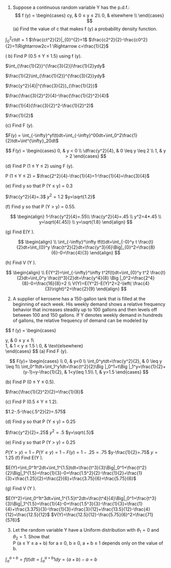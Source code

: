 1. Suppose a continuous random variable Y has the p.d.f.:  
$$
f (y) =  
\begin{cases}
cy, &  0 ≤ y ≤ 2\\  
0,  & elsewhere \\
\end{cases}
$$
(a) Find the value of c that makes f (y) a probability density function.  

$\int_0^2ctdt=1$
$\frac{ct^2}{2}|_{0}^{2}=1$
$\frac{c2^2}{2}-\frac{c0^2}{2}=1\Rightarrow2c=1 \Rightarrow c=\frac{1}{2}$

( b) Find P (0.5 ≤ Y ≤ 1.5) using f (y).

$\int_{\frac{1}{2}}^{\frac{3}{2}}\frac{1}{2}ydy$

$\frac{1}{2}\int_{\frac{1}{2}}^{\frac{3}{2}}ydy$

$\frac{y^2}{4}|^{\frac{3}{2}}_{\frac{1}{2}}$ 

$\frac{\frac{3}{2}^2}{4}-\frac{\frac{1}{2}^2}{4}$

$\frac{1}{4}(\frac{3}{2}^2-\frac{1}{2}^2)$

$\frac{1}{2}$

(c) Find F (y).  

$F(y) = \int_{-\infty}^yf(t)dt=\int_{-\infty}^00dt+\int_0^2\frac{1}{2}tdt+\int^{\infty}_20dt$

$$
F(y) = 
\begin{cases} 
0, & y < 0 \\
\dfrac{y^2}{4}, &  0 \leq y \leq 2 \\
1, & y > 2
\end{cases}
$$

(d) Find P (1 ≤ Y ≤ 2) using F (y).  

P (1 ≤ Y ≤ 2) = $\frac{2^2}{4}-\frac{1}{4}=1-\frac{1}{4}=\frac{3}{4}$

(e) Find y so that P (Y ≤ y) = 0.3  

$\frac{y^2}{4}=.3$
$y^2=1.2$
$y=\sqrt{1.2}$

(f) Find y so that P (Y > y) = 0.55.  

$$
\begin{align}
1-\frac{y^2}{4}=.55\\ 
\frac{y^2}{4}=.45 \\
y^2=4*.45 \\
y=\sqrt{4(.45)} \\
y=\sqrt{1.8}
\end{align}
$$

(g) Find E(Y ).  

$$
\begin{align} \\
\int_{-\infty}^\infty tf(t)dt=\int_{-0}^y t \frac{t}{2}dt=\int_{0}^y \frac{t^2}{2}dt=\frac{y^3}{6}\Big|_{0}^2=\frac{8}{6}-0=\frac{4}{3}
\end{align}
$$


(h) Find V (Y ).

$$
\begin{align} \\
E(Y^2)=\int_{-\infty}^\infty t^2f(t)dt=\int_{0}^y t^2 \frac{t}{2}dt=\int_0^y \frac{t^3}{2}dt=\frac{y^4}{8} \Big |_0^2=\frac{2^4}{8}-0=\frac{16}{8}=2 \\
V(Y)=E(Y^2)-E(Y)^2=2-\left( \frac{4}{3}\right)^2=\frac{2}{9}
\end{align}
$$




2. A supplier of kerosene has a 150-gallon tank that is filled at the beginning of each week. His weekly demand shows a relative frequency behavior that increases steadily up to 100 gallons and then levels off between 100 and 150 gallons. If Y denotes weekly demand in hundreds of gallons, the relative frequency of demand can be modeled by  

$$
f (y) = 
\begin{cases}
   
y, &  0 ≤ y ≤ 1\\  
1, &  1 < y ≤ 1.5 \\ 
0, &  \text{elsewhere}  
\end{cases}
$$
(a) Find F (y).  

$$
F(y)=
\begin{cases} \\
0, & y<0
\\
\int_0^ytdt=\frac{y^2}{2}, & 0 \leq y \leq 1\\ 
\int_0^1tdt+\int_1^y1dt=\frac{t^2}{2}\Big |_0^1+t\Big |_1^y=\frac{1}{2}+(y-1)=y-\frac{1}{2}, & 1<y\leq 1.5\\
1, & y>1.5
\end{cases}
$$

(b) Find P (0 ≤ Y ≤ 0.5).  

$\frac{\frac{1}{2}^2}{2}=\frac{1}{8}$

(c) Find P (0.5 ≤ Y ≤ 1.2).  

$1.2-.5-\frac{.5^2}{2}=.575$

(d) Find y so that P (Y ≤ y) = 0.25  

$\frac{y^2}{2}=.25$
$y^2=.5$
$y=\sqrt{.5}$

(e) Find y so that P (Y > y) = 0.25  

$P(Y>y)=1-P(Y\leq y) = 1-F(y) = 1-.25=.75$
$y-\frac{1}{2}=.75$
$y=1.25$
(f) Find E(Y ).  

$E(Y)=\int_0^1t^2dt+\int_1^{1.5}tdt=\frac{t^3}{3}\Big|_0^1+\frac{t^2}{2}\Big|_1^{1.5}=\frac{1}{3}-0+\frac{1.5^2}{2}-\frac{1}{2}=\frac{1}{3}+\frac{1.25}{2}=\frac{2}{6}+\frac{3.75}{6}=\frac{5.75}{6}$

(g) Find V (Y ).

$E(Y^2)=\int_0^1t^3dt+\int_1^{1.5}t^2dt=\frac{t^4}{4}\Big|_0^1+\frac{t^3}{3}\Big|_1^{1.5}=\frac{1}{4}-0+\frac{1.5^3}{3}-\frac{1}{3}=\frac{1}{4}+\frac{3.375}{3}-\frac{1}{3}=\frac{3}{12}+\frac{13.5}{12}-\frac{4}{12}=\frac{12.5}{12}$
$V(Y)=\frac{12.5}{12}-\frac{5.75}{6}^2=\frac{71}{576}$


3. Let the random variable Y have a Uniform distribution with $θ_1 = 0$ and $θ_2 = 1$. Show that  
P (a ≤ Y ≤ a + b) for a ≥ 0, b ≥ 0, a + b ≤ 1 depends only on the value of b.

$\int_a^{a+b}=f(t)dt=\int_a^{a+b}1dy=(a+b)-a=b$

